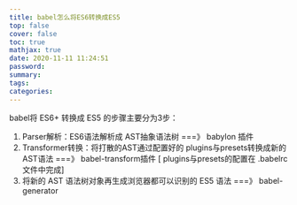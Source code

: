 ```yaml
---
title: babel怎么将ES6转换成ES5
top: false
cover: false
toc: true
mathjax: true
date: 2020-11-11 11:24:51
password:
summary:
tags:
categories:
---
```


babel将 ES6+ 转换成 ES5 的步骤主要分为3步：

1. Parser解析：ES6语法解析成 AST抽象语法树 ===》 babylon 插件
2. Transformer转换：将打散的AST通过配置好的 plugins与presets转换成新的AST语法 ===》 babel-transform插件 [ plugins与presets的配置在 .babelrc文件中完成]
3. 将新的 AST 语法树对象再生成浏览器都可以识别的 ES5 语法 ===》 babel-generator

